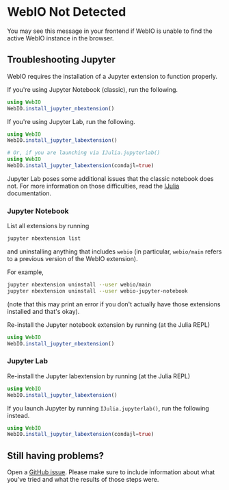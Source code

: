 # WebIO Not Detected

You may see this message in your frontend if WebIO is unable to find the active
WebIO instance in the browser.

## Troubleshooting Jupyter
WebIO requires the installation of a Jupyter extension to function properly.

If you're using Jupyter Notebook (classic), run the following.
```julia
using WebIO
WebIO.install_jupyter_nbextension()
```

If you're using Jupyter Lab, run the following.
```julia
using WebIO
WebIO.install_jupyter_labextension()

# Or, if you are launching via IJulia.jupyterlab()
using WebIO
WebIO.install_jupyter_labextension(condajl=true)
```

Jupyter Lab poses some additional issues that the classic notebook does not.
For more information on those difficulties, read the [IJulia](@ref)
documentation.

### Jupyter Notebook
List all extensions by running
```sh
jupyter nbextension list
```
and uninstalling anything that includes `webio` (in particular, `webio/main`
refers to a previous version of the WebIO extension).

For example,
```sh
jupyter nbextension uninstall --user webio/main
jupyter nbextension uninstall --user webio-jupyter-notebook
```
(note that this may print an error if you don't actually have those extensions
installed and that's okay).

Re-install the Jupyter notebook extension by running (at the Julia REPL)
```julia
using WebIO
WebIO.install_jupyter_nbextension()
```

### Jupyter Lab
Re-install the Jupyter labextension by running (at the Julia REPL)
```julia
using WebIO
WebIO.install_jupyter_labextension()
```

If you launch Jupyter by running `IJulia.jupyterlab()`, run the following
instead.
```julia
using WebIO
WebIO.install_jupyter_labextension(condajl=true)
```

## Still having problems?
Open a [GitHub issue](https://github.com/JuliaGizmos/WebIO.jl/issues/new).
Please make sure to include information about what you've tried and what the
results of those steps were.
